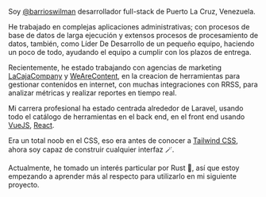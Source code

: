 Soy [@barrioswilman](https://twitter.com/barrioswilman) desarrollador full-stack de Puerto La Cruz,
Venezuela.

He trabajado en complejas aplicaciones administrativas; con procesos de base de datos de larga
ejecución y extensos procesos de procesamiento de datos, también, como Líder De Desarrollo de un
pequeño equipo, haciendo un poco de todo, ayudando el equipo a cumplir con los plazos de entrega.

Recientemente, he estado trabajando con agencias de marketing
[LaCajaCompany](https://lacaja.company/) y [WeAreContent](https://www.wearecontent.com/), en la
creacion de herramientas para gestionar contenidos en internet, con muchas integraciones con RRSS,
para analizar métricas y realizar reportes en tiempo real.

Mi carrera profesional ha estado centrada alrededor de Laravel, usando todo el catálogo de
herramientas en el back end, en el front end usando [VueJS](https://vuejs.org/),
[React](https://reactjs.org/).

Era un total noob en el CSS, eso era antes de conocer a [Tailwind CSS](https://tailwindcss.com/),
ahora soy capaz de construir cualquier interfaz 🪄.

Actualmente, he tomado un interés particular por Rust 🦀, así que estoy empezando a aprender más al
respecto para utilizarlo en mi siguiente proyecto.
